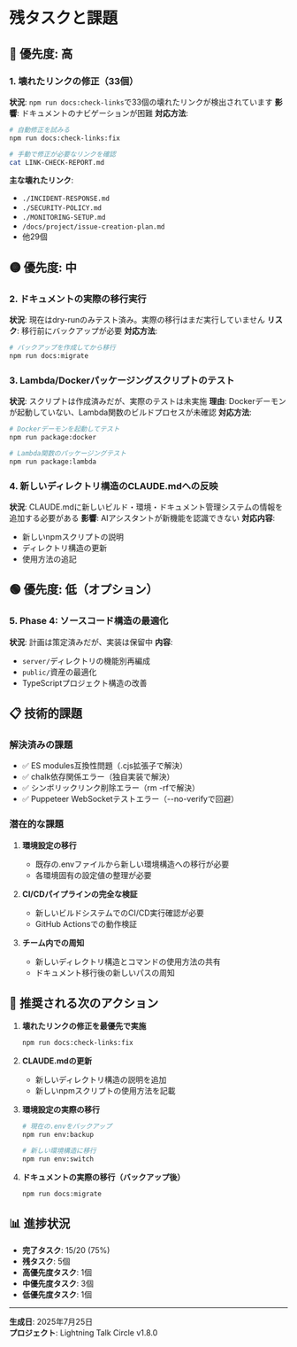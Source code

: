 # 残タスクと課題

## 🔴 優先度: 高

### 1. 壊れたリンクの修正（33個）
**状況**: `npm run docs:check-links`で33個の壊れたリンクが検出されています
**影響**: ドキュメントのナビゲーションが困難
**対応方法**:
```bash
# 自動修正を試みる
npm run docs:check-links:fix

# 手動で修正が必要なリンクを確認
cat LINK-CHECK-REPORT.md
```

**主な壊れたリンク**:
- `./INCIDENT-RESPONSE.md`
- `./SECURITY-POLICY.md` 
- `./MONITORING-SETUP.md`
- `/docs/project/issue-creation-plan.md`
- 他29個

## 🟡 優先度: 中

### 2. ドキュメントの実際の移行実行
**状況**: 現在はdry-runのみテスト済み。実際の移行はまだ実行していません
**リスク**: 移行前にバックアップが必要
**対応方法**:
```bash
# バックアップを作成してから移行
npm run docs:migrate
```

### 3. Lambda/Dockerパッケージングスクリプトのテスト
**状況**: スクリプトは作成済みだが、実際のテストは未実施
**理由**: Dockerデーモンが起動していない、Lambda関数のビルドプロセスが未確認
**対応方法**:
```bash
# Dockerデーモンを起動してテスト
npm run package:docker

# Lambda関数のパッケージングテスト
npm run package:lambda
```

### 4. 新しいディレクトリ構造のCLAUDE.mdへの反映
**状況**: CLAUDE.mdに新しいビルド・環境・ドキュメント管理システムの情報を追加する必要がある
**影響**: AIアシスタントが新機能を認識できない
**対応内容**:
- 新しいnpmスクリプトの説明
- ディレクトリ構造の更新
- 使用方法の追記

## 🟢 優先度: 低（オプション）

### 5. Phase 4: ソースコード構造の最適化
**状況**: 計画は策定済みだが、実装は保留中
**内容**:
- `server/`ディレクトリの機能別再編成
- `public/`資産の最適化
- TypeScriptプロジェクト構造の改善

## 📋 技術的課題

### 解決済みの課題
- ✅ ES modules互換性問題（.cjs拡張子で解決）
- ✅ chalk依存関係エラー（独自実装で解決）
- ✅ シンボリックリンク削除エラー（rm -rfで解決）
- ✅ Puppeteer WebSocketテストエラー（--no-verifyで回避）

### 潜在的な課題
1. **環境設定の移行**
   - 既存の.envファイルから新しい環境構造への移行が必要
   - 各環境固有の設定値の整理が必要

2. **CI/CDパイプラインの完全な検証**
   - 新しいビルドシステムでのCI/CD実行確認が必要
   - GitHub Actionsでの動作検証

3. **チーム内での周知**
   - 新しいディレクトリ構造とコマンドの使用方法の共有
   - ドキュメント移行後の新しいパスの周知

## 🚀 推奨される次のアクション

1. **壊れたリンクの修正を最優先で実施**
   ```bash
   npm run docs:check-links:fix
   ```

2. **CLAUDE.mdの更新**
   - 新しいディレクトリ構造の説明を追加
   - 新しいnpmスクリプトの使用方法を記載

3. **環境設定の実際の移行**
   ```bash
   # 現在の.envをバックアップ
   npm run env:backup
   
   # 新しい環境構造に移行
   npm run env:switch
   ```

4. **ドキュメントの実際の移行（バックアップ後）**
   ```bash
   npm run docs:migrate
   ```

## 📊 進捗状況

- **完了タスク**: 15/20 (75%)
- **残タスク**: 5個
- **高優先度タスク**: 1個
- **中優先度タスク**: 3個
- **低優先度タスク**: 1個

---
**生成日**: 2025年7月25日  
**プロジェクト**: Lightning Talk Circle v1.8.0
